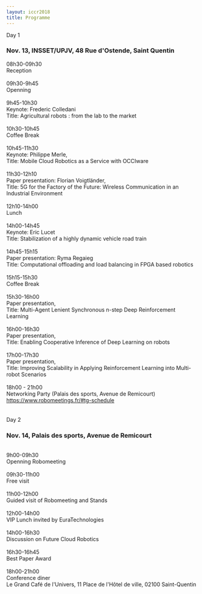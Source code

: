```yaml
---
layout: iccr2018
title: Programme
---
```


<div class="row">
 <!-- <div class="card">
   <div class="card-header">
     Day 0
     <h3>Nov. 21</h3>
   </div>
   <div class="card-block">
   <div class="container">
    <div class="row">
      <div class="col-md-2"> 18:00</div>
      <div class="col-md-9"> Networking Party (Palais des sports, Avenue de Remicourt) </div>
    </div>
  </div>
 </div>
</div> -->

  <div class="card">
    <div class="card-header">
      Day 1
      <h3>Nov. 13, INSSET/UPJV, 48 Rue d'Ostende, Saint Quentin
      </h3>
    </div>
    <div class="card-block">
    <div class="container">
     <div class="row">
       <div class="col-md-2">08h30-09h30</div>
       <div class="col-md-9">Reception</div>
     </div>
     <br/>
     <div class="row">
       <div class="col-md-2">09h30-9h45</div>
       <div class="col-md-9">Openning</div>
     </div>
     <br/>
     <div class="row">
       <div class="col-md-2">9h45-10h30</div>
       <div class="col-md-9">Keynote: Frederic Colledani<br/>
       Title: Agricultural robots : from the lab to the market </div>
     </div>
     <br/>
     <div class="row">
       <div class="col-md-2">10h30-10h45</div>
       <div class="col-md-9">Coffee Break</div>
     </div>
     <br/>
          <div class="row">
       <div class="col-md-2">10h45-11h30</div>
       <div class="col-md-9">Keynote: Philippe Merle,
       <br />  Title: Mobile Cloud Robotics as a Service with OCCIware</div>
    </div>
        <br/>
     <div class="row">
       <div class="col-md-2">11h30-12h10</div>
       <div class="col-md-9">Paper presentation: Florian Voigtländer,
       <br />  Title: 5G for the Factory of the Future: Wireless Communication in an Industrial Environment	
    </div>
     </div>
    <br/>
<div class="row">
       <div class="col-md-2">12h10-14h00</div>
       <div class="col-md-9">Lunch</div>
     </div>
    <br/>
<div class="row">
       <div class="col-md-2">14h00-14h45</div>
       <div class="col-md-9">Keynote: Eric Lucet<br/>
       Title: Stabilization of a highly dynamic vehicle road train</div>
     </div>
    <br/>
    <div class="row">
       <div class="col-md-2">14h45-15h15</div>
       <div class="col-md-9">Paper presentation: Ryma Regaieg<br/>
       Title: Computational offloading and load balancing in FPGA based robotics</div>
     </div>
    <br/>
<div class="row">
       <div class="col-md-2">15h15-15h30</div>
       <div class="col-md-9">Coffee Break</div>
     </div>
    <br/>
    <div class="row">
       <div class="col-md-2">15h30-16h00</div>
       <div class="col-md-9">Paper presentation,
       <br />  Title: Multi-Agent Lenient Synchronous n-step Deep Reinforcement Learning	
       </div></div>
     <br/>
     <div class="row">
            <div class="col-md-2">16h00-16h30</div>
            <div class="col-md-9">Paper presentation,
            <br />  Title: Enabling Cooperative Inference of Deep Learning on robots	</div>
          </div>
          <br/>
      <div class="row">
                 <div class="col-md-2">17h00-17h30</div>
                 <div class="col-md-9">Paper presentation,
                 <br />  Title: Improving Scalability in Applying Reinforcement Learning into Multi-robot Scenarios	</div>
      </div>
    <br/>
        <div class="row">
      <div class="col-md-2"> 18h00 - 21h00</div>
      <div class="col-md-9"> Networking Party (Palais des sports, Avenue de Remicourt) <a href="https://www.robomeetings.fr/#tg-schedule"> https://www.robomeetings.fr/#tg-schedule</a> </div>
    </div>
  <br/>

   </div>
    </div>
</div>
<br/>

 <div class="card">
   <div class="card-header">
     Day 2
     <h3>Nov. 14, Palais des sports, Avenue de Remicourt</h3>
   </div>
   <div class="card-block">
   <div class="container">
   <br/>
<div class="row">
      <div class="col-md-2">9h00-09h30</div>
      <div class="col-md-9">Openning Robomeeting</div>
    </div>
   <br/>
<div class="row">
      <div class="col-md-2">09h30-11h00</div>
      <div class="col-md-9">Free visit</div>
    </div>
   <br/>
<div class="row">
      <div class="col-md-2">11h00-12h00</div>
      <div class="col-md-9">Guided visit of Robomeeting and Stands</div>
    </div>
   <br/>
<div class="row">
      <div class="col-md-2">12h00-14h00</div>
      <div class="col-md-9">VIP Lunch invited by EuraTechnologies</div>
    </div>
   <br/>
   <div class="row">
         <div class="col-md-2">14h00-16h30</div>
         <div class="col-md-9">Discussion on Future Cloud Robotics</div>
       </div>
      <br/>

  <div class="row">
       <div class="col-md-2">16h30-16h45</div>
       <div class="col-md-9">Best Paper Award</div>
     </div>
<br/>
  <div class="row">
       <div class="col-md-2">18h00-21h00</div>
       <div class="col-md-9">Conference diner
       <br/>Le Grand Café de l'Univers, 11 Place de l'Hôtel de ville, 02100 Saint-Quentin</div>
     </div>
   </div>
</div>
<br/>

 </div>
</div>
